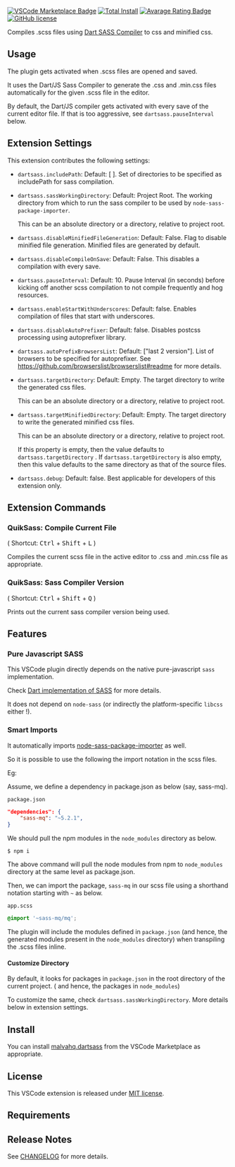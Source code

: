 [![VSCode Marketplace Badge](https://img.shields.io/vscode-marketplace/v/malvahq.dartsass.svg?label=VSCode%20Marketplace&style=flat-square)](https://marketplace.visualstudio.com/items?itemName=malvahq.dartsass) [![Total Install](https://img.shields.io/vscode-marketplace/d/malvahq.dartsass.svg?style=flat-square)](https://marketplace.visualstudio.com/items?itemName=malvahq.dartsass) [![Avarage Rating Badge](https://img.shields.io/vscode-marketplace/r/malvahq.dartsass.svg?style=flat-square)](https://marketplace.visualstudio.com/items?itemName=malvahq.dartsass) [![GitHub license](https://img.shields.io/badge/license-MIT-blue.svg?style=flat-square)](https://github.com/malvahq/vscode-plugin-dartsass/)


Compiles .scss files using [Dart SASS Compiler](https://sass-lang.com/dart-sass) to css and minified css.

## Usage

The plugin gets activated when .scss files are opened and saved.

It uses the Dart/JS Sass Compiler to generate the .css and .min.css files automatically for the given .scss file in the editor.

By default, the Dart/JS compiler gets activated with every save of the current editor file.
If that is too aggressive, see `dartsass.pauseInterval` below.


## Extension Settings

This extension contributes the following settings:

* `dartsass.includePath`: Default: [ ]. Set of directories to be specified as includePath for sass compilation.
* `dartsass.sassWorkingDirectory`: Default: Project Root. The working directory from which to run the sass compiler to be used by `node-sass-package-importer`.

  This can be an absolute directory or a directory, relative to project root.
* `dartsass.disableMinifiedFileGeneration`: Default: False. Flag to disable minified file generation. Minified files are generated by default.
* `dartsass.disableCompileOnSave`: Default: False. This disables a compilation with every save.
* `dartsass.pauseInterval`: Default: 10. Pause Interval (in seconds) before kicking off another scss compilation to not compile frequently and hog resources.
* `dartsass.enableStartWithUnderscores`: Default: false. Enables compilation of files that start with underscores.
* `dartsass.disableAutoPrefixer`: Default: false. Disables postcss processing using autoprefixer library.
* `dartsass.autoPrefixBrowsersList`: Default: ["last 2 version"]. List of browsers to be specified for autoprefixer. See https://github.com/browserslist/browserslist#readme for more details.
* `dartsass.targetDirectory`: Default: Empty. The target directory to write the generated css files.

  This can be an absolute directory or a directory, relative to project root.
* `dartsass.targetMinifiedDirectory`: Default: Empty. The target directory to write the generated minified css files.

  This can be an absolute directory or a directory, relative to project root.

  If this property is empty, then the value defaults to `dartsass.targetDirectory` . If `dartsass.targetDirectory` is also empty, then this value defaults to the same directory as that of the source files.
* `dartsass.debug`: Default: false. Best applicable for developers of this extension only.

## Extension Commands

### QuikSass: Compile Current File

( Shortcut: <kbd>Ctrl</kbd> + <kbd>Shift</kbd> + <kbd>L</kbd> )

Compiles the current scss file in the active editor to .css and .min.css file as appropriate.

### QuikSass: Sass Compiler Version

( Shortcut: <kbd>Ctrl</kbd> + <kbd>Shift</kbd> + <kbd>Q</kbd> )

Prints out the current sass compiler version being used.

## Features

### Pure Javascript SASS

This VSCode plugin directly depends on the native pure-javascript `sass` implementation.

Check [Dart implementation of SASS](https://sass-lang.com/dart-sass) for more details.

It does not depend on `node-sass` (or indirectly the platform-specific `libcss` either !).

### Smart Imports

It automatically imports [node-sass-package-importer](https://github.com/maoberlehner/node-sass-magic-importer/tree/master/packages/node-sass-package-importer) as well.


So it is possible to use the following the import notation in the scss files.


Eg:

Assume, we define a dependency in package.json as below (say, sass-mq).

`package.json`
```json
"dependencies": {
    "sass-mq": "~5.2.1",
}
```

We should pull the npm modules in the `node_modules` directory as below.

```
$ npm i
```
The above command will pull the node modules from npm to `node_modules` directory at the same level as package.json.

Then, we can import the package, `sass-mq` in our scss file using a shorthand notation starting with `~` as below.

`app.scss`
```scss
@import '~sass-mq/mq';
```

The plugin will include the modules defined in `package.json` (and hence, the generated modules present in the `node_modules` directory) when transpiling the .scss files inline.

#### Customize Directory

By default, it looks for packages in `package.json` in the root directory of the current project. ( and hence, the packages in `node_modules`)

To customize the same, check `dartsass.sassWorkingDirectory`. More details below in extension settings.

## Install

You can install [malvahq.dartsass](https://marketplace.visualstudio.com/items?itemName=malvahq.dartsass) from the VSCode Marketplace as appropriate.

## License

This VSCode extension is released under [MIT license](LICENSE).



## Requirements



## Release Notes

See [CHANGELOG](CHANGELOG.md) for more details.
